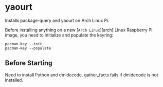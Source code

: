 
# yaourt

Installs package-query and yaourt on Arch Linux Pi.

Before installing anything on a new [`Arch Linux`][arch] Linux
Raspberry Pi image, you need to initialize and populate the keyring:

```
pacman-key --init
pacman-key --populate
```


## Before Starting

Need to install Python and dmidecode.  gather_facts fails if dmidecode
is not installed.
